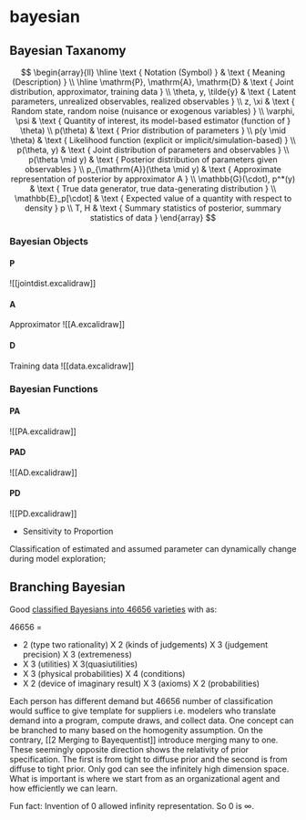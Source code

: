 # bayesian
## Bayesian Taxanomy
$$
\begin{array}{ll}
\hline \text { Notation (Symbol) } & \text { Meaning (Description) } \\
\hline \mathrm{P}, \mathrm{A}, \mathrm{D} & \text { Joint distribution, approximator, training data } \\
\theta, y, \tilde{y} & \text { Latent parameters, unrealized observables, realized observables } \\
z, \xi & \text { Random state, random noise (nuisance or exogenous variables) } \\
\varphi, \psi & \text { Quantity of interest, its model-based estimator (function of } \theta) \\
p(\theta) & \text { Prior distribution of parameters } \\
p(y \mid \theta) & \text { Likelihood function (explicit or implicit/simulation-based) } \\
p(\theta, y) & \text { Joint distribution of parameters and observables } \\
p(\theta \mid y) & \text { Posterior distribution of parameters given observables } \\
p_{\mathrm{A}}(\theta \mid y) & \text { Approximate representation of posterior by approximator A } \\
\mathbb{G}(\cdot), p^*(y) & \text { True data generator, true data-generating distribution } \\
\mathbb{E}_p[\cdot] & \text { Expected value of a quantity with respect to density } p \\
T, H & \text { Summary statistics of posterior, summary statistics of data }
\end{array}
$$


### Bayesian Objects
#### P
![[jointdist.excalidraw]]

#### A
Approximator
![[A.excalidraw]]

#### D

Training data
![[data.excalidraw]]

### Bayesian Functions
#### PA
![[PA.excalidraw]]

#### PAD
![[AD.excalidraw]]

#### PD
![[PD.excalidraw]]


- Sensitivity to Proportion


Classification of estimated and assumed parameter can dynamically change during model exploration; 

## Branching Bayesian


Good [classified Bayesians into 46656 varieties](http://fitelson.org/probability/good_bayes.pdf) with as: 

46656 = 
- 2 (type two rationality) X 2 (kinds of judgements) X 3 (judgement precision) X 3 (extremeness) 
- X 3 (utilities) X 3(quasiutilities)
- X 3 (physical probabilities) X 4 (conditions)
- X 2 (device of imaginary result) X 3 (axioms) X 2 (probabilities) 
 
 Each person has different demand but 46656 number of classification would suffice to give template for suppliers i.e. modelers who translate demand into a program, compute draws, and collect data.
One concept can be branched to many based on the homogenity assumption. On the contrary, [[2 Merging to Bayequentist]] introduce merging many to one. These seemingly opposite direction shows the relativity of prior specification. The first is from tight to diffuse prior and the second is from diffuse to tight prior. Only god can see the infinitely high dimension space. What is important is where we start from as an organizational agent and how efficiently we can learn.


 
Fun fact: Invention of 0 allowed infinity representation. So 0 is $\infty$.